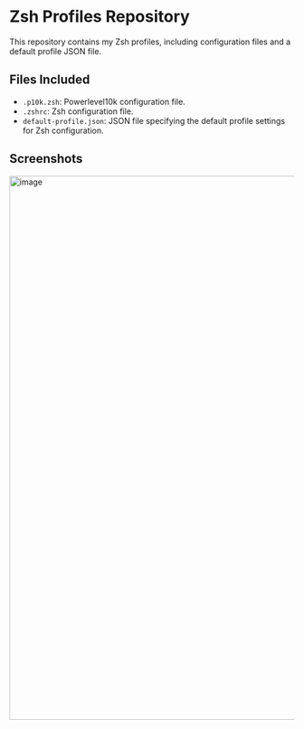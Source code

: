 # Zsh Profiles Repository

This repository contains my Zsh profiles, including configuration files and a default profile JSON file.

## Files Included
- `.p10k.zsh`:  Powerlevel10k configuration file.
- `.zshrc`: Zsh configuration file.
- `default-profile.json`: JSON file specifying the default profile settings for Zsh configuration.

## Screenshots
<img width="962" alt="image" src="https://github.com/loydle/zsh-profiles/assets/30954688/df877c9c-ef6d-464e-ace3-9b0c73b46583">
